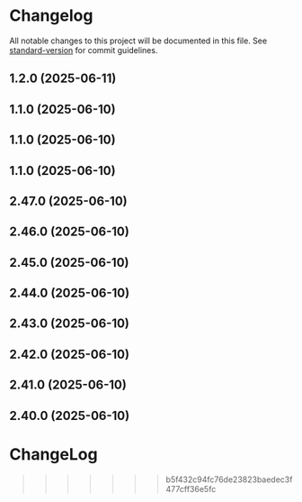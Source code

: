 # Changelog

All notable changes to this project will be documented in this file. See [standard-version](https://github.com/conventional-changelog/standard-version) for commit guidelines.

## 1.2.0 (2025-06-11)

## 1.1.0 (2025-06-10)

## 1.1.0 (2025-06-10)

## 1.1.0 (2025-06-10)

## 2.47.0 (2025-06-10)

## 2.46.0 (2025-06-10)

## 2.45.0 (2025-06-10)

## 2.44.0 (2025-06-10)

## 2.43.0 (2025-06-10)

## 2.42.0 (2025-06-10)

## 2.41.0 (2025-06-10)

## 2.40.0 (2025-06-10)

# ChangeLog
>>>>>>> b5f432c94fc76de23823baedec3f477cff36e5fc
